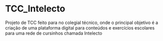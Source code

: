 # TCC_Intelecto
Projeto de TCC feito para no colegial técnico, onde o principal objetivo é a criação de uma plataforma digital para conteúdos e exercícios escolares para uma rede de cursinhos chamada Intelecto
